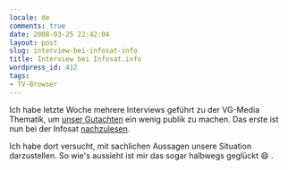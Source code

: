 ```yaml
---
locale: de
comments: true
date: 2008-03-25 22:42:04
layout: post
slug: interview-bei-infosat-info
title: Interview bei Infosat.info
wordpress_id: 412
tags:
- TV-Browser
---
```


Ich habe letzte Woche mehrere Interviews geführt zu der VG-Media Thematik, um
[unser Gutachten](http://www.tvbrowser.org/downloads/Zusammenfassung_Gutachten.pdf)
ein wenig publik zu machen. Das erste ist nun bei der Infosat
[nachzulesen](http://www.infosat.info/Meldungen/?srID=55&msgID=45812).

Ich habe dort versucht, mit sachlichen Aussagen unsere Situation darzustellen.
So wie's aussieht ist mir das sogar halbwegs geglückt :smile: .
